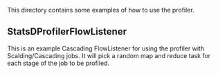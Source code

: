 This directory contains some examples of how to use the profiler.

## StatsDProfilerFlowListener

This is an example Cascading FlowListener for using the profiler with Scalding/Cascading jobs.  It will pick a random map and reduce task for each stage of the job to be profiled.